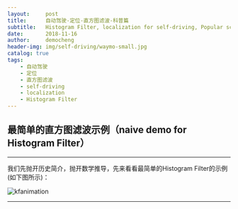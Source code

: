 ```yaml
---
layout:     post
title:      自动驾驶-定位-直方图滤波-科普篇
subtitle:   Histogram Filter, localization for self-driving, Popular science
date:       2018-11-16
author:     democheng
header-img: img/self-driving/waymo-small.jpg
catalog: true
tags:
    - 自动驾驶
    - 定位
    - 直方图滤波
    - self-driving
    - localization
    - Histogram Filter
---
```


## 最简单的直方图滤波示例（naive demo for Histogram Filter）

---

我们先抛开历史简介，抛开数学推导，先来看看最简单的Histogram Filter的示例(如下图所示)：

![kfanimation](https://github.com/democheng/PythonRobotics/raw/master/histogramfilter.gif)

---